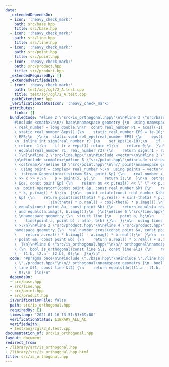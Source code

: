 ```yaml
---
data:
  _extendedDependsOn:
  - icon: ':heavy_check_mark:'
    path: src/base.hpp
    title: src/base.hpp
  - icon: ':heavy_check_mark:'
    path: src/line.hpp
    title: src/line.hpp
  - icon: ':heavy_check_mark:'
    path: src/point.hpp
    title: src/point.hpp
  - icon: ':heavy_check_mark:'
    path: src/product.hpp
    title: src/product.hpp
  _extendedRequiredBy: []
  _extendedVerifiedWith:
  - icon: ':heavy_check_mark:'
    path: test/aoj/cgl/2_A.test.cpp
    title: test/aoj/cgl/2_A.test.cpp
  _pathExtension: hpp
  _verificationStatusIcon: ':heavy_check_mark:'
  attributes:
    links: []
  bundledCode: "#line 2 \"src/is_orthogonal.hpp\"\n\n#line 2 \"src/base.hpp\"\n\n\
    #include <cmath>\n\n// base\nnamespace geometry {\n  using namespace std;\n  using\
    \ real_number = long double;\n\n  const real_number PI = acosl(-1);\n\n  inline\
    \ static real_number &eps() {\n    static real_number EPS = 1e-10;\n    return\
    \ EPS;\n  }\n\n  static void set_eps(real_number EPS) {\n    eps() = EPS;\n  }\n\
    \n  inline int sign(real_number r) {\n    set_eps(1e-10);\n    if (r < -eps())\
    \ return -1;\n    if (r > +eps()) return +1;\n    return 0;\n  }\n\n  inline bool\
    \ equals(real_number r1, real_number r2) {\n    return sign(r1 - r2) == 0;\n \
    \ }\n}\n#line 2 \"src/line.hpp\"\n\n#include <vector>\n\n#line 2 \"src/point.hpp\"\
    \n\n#include <complex>\n#line 6 \"src/point.hpp\"\n#include <istream>\n#include\
    \ <ostream>\n\n#line 10 \"src/point.hpp\"\n\n// point\nnamespace geometry {\n\
    \  using point = complex< real_number >;\n  using points = vector< point >;\n\n\
    \  istream &operator>>(istream &is, point &p) {\n    real_number x, y;\n    is\
    \ >> x >> y;\n    p = point(x, y);\n    return is;\n  }\n\n  ostream &operator<<(ostream\
    \ &os, const point &p) {\n    return os << p.real() << \" \" << p.imag();\n  }\n\
    \n  point operator*(const point &p, const real_number &k) {\n    return point(p.real()\
    \ * k, p.imag() * k);\n  }\n\n  point rotate(const real_number &theta, const point\
    \ &p) {\n    return point(cos(theta) * p.real() + sin(-theta) * p.imag(),\n  \
    \               sin(theta) * p.real() + cos(-theta) * p.imag());\n  }\n\n  bool\
    \ equals(const point &a, const point &b) {\n    return equals(a.real(), b.real())\
    \ and equals(a.imag(), b.imag());\n  }\n}\n#line 6 \"src/line.hpp\"\n\n// line\
    \ \nnamespace geometry {\n  struct line {\n    point a, b;\n\n    line() = default;\n\
    \    line(point a, point b) : a(a), b(b) {}\n  };\n\n  using lines = vector< line\
    \ >;\n}\n#line 2 \"src/product.hpp\"\n\n#line 4 \"src/product.hpp\"\n\n// product\n\
    namespace geometry {\n  real_number cross(const point &a, const point &b) {\n\
    \    return a.real() * b.imag() - a.imag() * b.real();\n  }\n\n  real_number dot(const\
    \ point &a, const point &b) {\n    return a.real() * b.real() + a.imag() * b.imag();\n\
    \  }\n}\n#line 6 \"src/is_orthogonal.hpp\"\n\n// orthogonal\nnamespace geometry\
    \ {\n  bool is_orthogonal(const line &l1, const line &l2) {\n    return equals(dot(l1.a\
    \ - l1.b, l2.a - l2.b), 0);\n  }\n}\n"
  code: "#pragma once\n\n#include \"./base.hpp\"\n#include \"./line.hpp\"\n#include\
    \ \"./product.hpp\"\n\n// orthogonal\nnamespace geometry {\n  bool is_orthogonal(const\
    \ line &l1, const line &l2) {\n    return equals(dot(l1.a - l1.b, l2.a - l2.b),\
    \ 0);\n  }\n}\n"
  dependsOn:
  - src/base.hpp
  - src/line.hpp
  - src/point.hpp
  - src/product.hpp
  isVerificationFile: false
  path: src/is_orthogonal.hpp
  requiredBy: []
  timestamp: '2021-01-16 13:51:53+09:00'
  verificationStatus: LIBRARY_ALL_AC
  verifiedWith:
  - test/aoj/cgl/2_A.test.cpp
documentation_of: src/is_orthogonal.hpp
layout: document
redirect_from:
- /library/src/is_orthogonal.hpp
- /library/src/is_orthogonal.hpp.html
title: src/is_orthogonal.hpp
---
```

